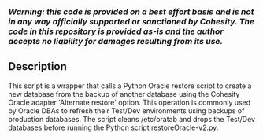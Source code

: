 ### ***Warning: this code is provided on a best effort basis and is not in any way officially supported or sanctioned by Cohesity. The code in this repository is provided as-is and the author accepts no liability for damages resulting from its use.***


## Description
This script is a wrapper that calls a Python Oracle restore script to create a new database from the backup of another database using the Cohesity Oracle adapter 'Alternate restore' option. This operation is commonly used by Oracle DBAs to refresh their Test/Dev environments using backups of production databases. The script cleans /etc/oratab and drops the Test/Dev databases before running the Python script restoreOracle-v2.py.
